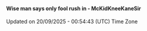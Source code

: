 #### Wise man says only fool rush in - McKidKneeKaneSir
Updated on 20/09/2025 - 00:54:43 (UTC) Time Zone
